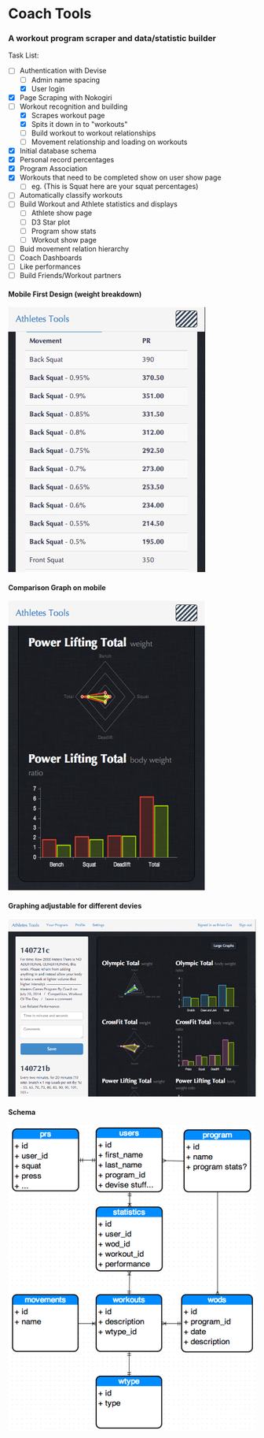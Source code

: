 # Coach Tools
### A workout program scraper and data/statistic builder

Task List:

- [ ] Authentication with Devise
  - [ ] Admin name spacing
  - [x] User login
- [x] Page Scraping with Nokogiri
- [ ] Workout recognition and building
  - [x] Scrapes workout page
  - [x] Spits it down in to "workouts"
  - [ ] Build workout to workout relationships
  - [ ] Movement relationship and loading on workouts
- [x] Initial database schema
- [x] Personal record percentages
- [x] Program Association
- [x] Workouts that need to be completed show on user show page
  - [ ] eg. (This is Squat here are your squat percentages)
- [ ] Automatically classify workouts
- [ ] Build Workout and Athlete statistics and displays
  - [ ] Athlete show page
  - [ ] D3 Star plot
  - [ ] Program show stats
  - [ ] Workout show page
- [ ] Buid movement relation hierarchy
- [ ] Coach Dashboards
- [ ] Like performances
- [ ] Build Friends/Workout partners

#### Mobile First Design (weight breakdown)
![Alt text](/mobile-profile-page.png?raw=true "Profile Page")
#### Comparison Graph on mobile
![Alt text](/mobile-graphs.png?raw=true "Profile Page")
#### Graphing adjustable for different devies
![Alt text](/profile-page.png?raw=true "Profile Page")
#### Schema
![Alt text](/schema.png?raw=true "Schema")
